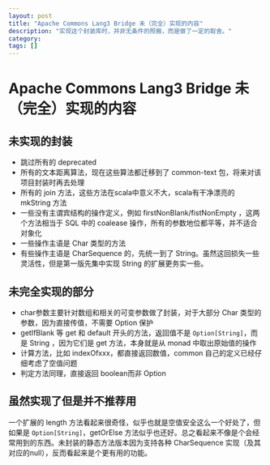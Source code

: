 ```yaml
---
layout: post
title: "Apache Commons Lang3 Bridge 未（完全）实现的内容"
description: "实现这个封装库时，并非无条件的照搬，而是做了一定的取舍。"
category: 
tags: []
---
```

# Apache Commons Lang3 Bridge 未（完全）实现的内容

## 未实现的封装

* 跳过所有的 deprecated
* 所有的文本距离算法，现在这些算法都迁移到了 common-text 包，将来对该项目封装时再去处理
* 所有的 join 方法，这些方法在scala中意义不大，scala有干净漂亮的 mkString 方法
* 一些没有主谓宾结构的操作定义，例如 firstNonBlank/fistNonEmpty ，这两个方法相当于 SQL 中的 coalease 操作，所有的参数地位都平等，并不适合对象化
* 一些操作主语是 Char 类型的方法
* 有些操作主语是 CharSequence 的，先统一到了 String。虽然这回损失一些灵活性，但是第一版先集中实现 String 的扩展更务实一些。

## 未完全实现的部分

* char参数主要针对数组和相关的可变参数做了封装，对于大部分 Char 类型的参数，因为直接传值，不需要 Option 保护
* getIfBlank 等 get 和 default 开头的方法，返回值不是 `Option[String]`，而是 String ，因为它们是 get 方法，本身就是从 monad 中取出原始值的操作
* 计算方法，比如 indexOfxxx，都直接返回数值，common 自己的定义已经仔细考虑了空值问题
* 判定方法同理，直接返回 boolean而非 Option

## 虽然实现了但是并不推荐用

一个扩展的 length 方法看起来很奇怪，似乎也就是空值安全这么一个好处了，但如果是 `Option[String]`，getOrElse 方法似乎也还好。总之看起来不像是个会经常用到的东西。未封装的静态方法版本因为支持各种 CharSequence 实现（及其对应的null），反而看起来是个更有用的功能。
